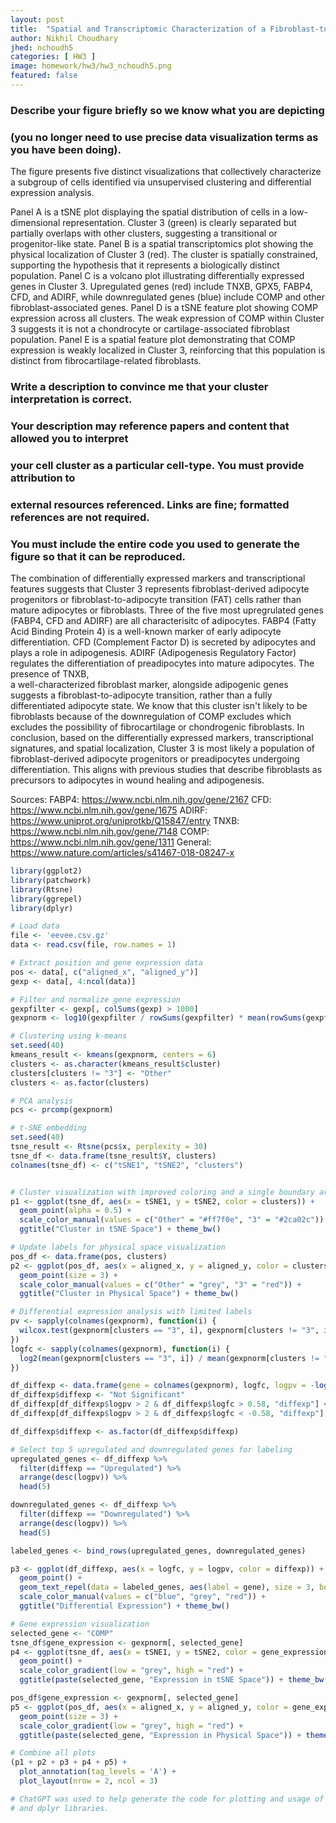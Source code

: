 ```yaml
---
layout: post
title:  "Spatial and Transcriptomic Characterization of a Fibroblast-to-Adipocyte Transition Cell Population"
author: Nikhil Choudhary
jhed: nchoudh5
categories: [ HW3 ]
image: homework/hw3/hw3_nchoudh5.png
featured: false
---
```


### Describe your figure briefly so we know what you are depicting 
### (you no longer need to use precise data visualization terms as you have been doing).

The figure presents five distinct visualizations that collectively characterize a subgroup of cells identified via unsupervised clustering and differential expression analysis.

Panel A is a tSNE plot displaying the spatial distribution of cells in a low-dimensional representation. Cluster 3 (green) is clearly separated but partially overlaps with other clusters, suggesting a transitional or progenitor-like state.
Panel B is a spatial transcriptomics plot showing the physical localization of Cluster 3 (red). The cluster is spatially constrained, supporting the hypothesis that it represents a biologically distinct population.
Panel C is a volcano plot illustrating differentially expressed genes in Cluster 3. Upregulated genes (red) include TNXB, GPX5, FABP4, CFD, and ADIRF, while downregulated genes (blue) include COMP and other fibroblast-associated genes.
Panel D is a tSNE feature plot showing COMP expression across all clusters. The weak expression of COMP within Cluster 3 suggests it is not a chondrocyte or cartilage-associated fibroblast population.
Panel E is a spatial feature plot demonstrating that COMP expression is weakly localized in Cluster 3, reinforcing that this population is distinct from fibrocartilage-related fibroblasts.

### Write a description to convince me that your cluster interpretation is correct. 
### Your description may reference papers and content that allowed you to interpret 
### your cell cluster as a particular cell-type. You must provide attribution to 
### external resources referenced. Links are fine; formatted references are not required. 
### You must include the entire code you used to generate the figure so that it can be reproduced. 

The combination of differentially expressed markers and transcriptional features suggests 
that Cluster 3 represents fibroblast-derived adipocyte progenitors or 
fibroblast-to-adipocyte transition (FAT) cells rather than mature adipocytes or fibroblasts.
Three of the five most upregrulated genes (FABP4, CFD and ADIRF) are all characterisitc 
of adipocytes. FABP4 (Fatty Acid Binding Protein 4) is a well-known marker of early 
adipocyte differentiation. CFD (Complement Factor D) is secreted by adipocytes 
and plays a role in adipogenesis. ADIRF (Adipogenesis Regulatory Factor) regulates 
the differentiation of preadipocytes into mature adipocytes. The presence of TNXB,  
a well-characterized fibroblast marker, alongside adipogenic genes suggests a 
fibroblast-to-adipocyte transition, rather than a fully differentiated adipocyte state.
We know that this cluster isn't likely to be fibroblasts because of the downregulation 
of COMP excludes which excludes the possibility of fibrocartilage or chondrogenic 
fibroblasts. In conclusion, based on the differentially expressed markers, 
transcriptional signatures, and spatial localization, Cluster 3 is most likely a
population of fibroblast-derived adipocyte progenitors or preadipocytes 
undergoing differentiation. This aligns with previous studies that describe 
fibroblasts as precursors to adipocytes in wound healing and adipogenesis. 

Sources:
FABP4: https://www.ncbi.nlm.nih.gov/gene/2167
CFD: https://www.ncbi.nlm.nih.gov/gene/1675
ADIRF: https://www.uniprot.org/uniprotkb/Q15847/entry
TNXB: https://www.ncbi.nlm.nih.gov/gene/7148
COMP: https://www.ncbi.nlm.nih.gov/gene/1311
General: https://www.nature.com/articles/s41467-018-08247-x

```r
library(ggplot2)
library(patchwork)
library(Rtsne)
library(ggrepel)
library(dplyr)

# Load data
file <- 'eevee.csv.gz'
data <- read.csv(file, row.names = 1)

# Extract position and gene expression data
pos <- data[, c("aligned_x", "aligned_y")]
gexp <- data[, 4:ncol(data)]

# Filter and normalize gene expression
gexpfilter <- gexp[, colSums(gexp) > 1000]
gexpnorm <- log10(gexpfilter / rowSums(gexpfilter) * mean(rowSums(gexpfilter)) + 1)

# Clustering using k-means
set.seed(40)
kmeans_result <- kmeans(gexpnorm, centers = 6)
clusters <- as.character(kmeans_result$cluster)
clusters[clusters != "3"] <- "Other"
clusters <- as.factor(clusters)

# PCA analysis
pcs <- prcomp(gexpnorm)

# t-SNE embedding
set.seed(40)
tsne_result <- Rtsne(pcs$x, perplexity = 30)
tsne_df <- data.frame(tsne_result$Y, clusters)
colnames(tsne_df) <- c("tSNE1", "tSNE2", "clusters")


# Cluster visualization with improved coloring and a single boundary around Cluster 3
p1 <- ggplot(tsne_df, aes(x = tSNE1, y = tSNE2, color = clusters)) +
  geom_point(alpha = 0.5) +
  scale_color_manual(values = c("Other" = "#ff7f0e", "3" = "#2ca02c")) +
  ggtitle("Cluster in tSNE Space") + theme_bw()

# Update labels for physical space visualization
pos_df <- data.frame(pos, clusters)
p2 <- ggplot(pos_df, aes(x = aligned_x, y = aligned_y, color = clusters)) +
  geom_point(size = 3) +
  scale_color_manual(values = c("Other" = "grey", "3" = "red")) +
  ggtitle("Cluster in Physical Space") + theme_bw()

# Differential expression analysis with limited labels
pv <- sapply(colnames(gexpnorm), function(i) {
  wilcox.test(gexpnorm[clusters == "3", i], gexpnorm[clusters != "3", i])$p.value
})
logfc <- sapply(colnames(gexpnorm), function(i) {
  log2(mean(gexpnorm[clusters == "3", i]) / mean(gexpnorm[clusters != "3", i]))
})

df_diffexp <- data.frame(gene = colnames(gexpnorm), logfc, logpv = -log10(pv))
df_diffexp$diffexp <- "Not Significant"
df_diffexp[df_diffexp$logpv > 2 & df_diffexp$logfc > 0.58, "diffexp"] <- "Upregulated"
df_diffexp[df_diffexp$logpv > 2 & df_diffexp$logfc < -0.58, "diffexp"] <- "Downregulated"

df_diffexp$diffexp <- as.factor(df_diffexp$diffexp)

# Select top 5 upregulated and downregulated genes for labeling
upregulated_genes <- df_diffexp %>%
  filter(diffexp == "Upregulated") %>%
  arrange(desc(logpv)) %>%
  head(5)

downregulated_genes <- df_diffexp %>%
  filter(diffexp == "Downregulated") %>%
  arrange(desc(logpv)) %>%
  head(5)

labeled_genes <- bind_rows(upregulated_genes, downregulated_genes)

p3 <- ggplot(df_diffexp, aes(x = logfc, y = logpv, color = diffexp)) +
  geom_point() +
  geom_text_repel(data = labeled_genes, aes(label = gene), size = 3, box.padding = 0.5) +
  scale_color_manual(values = c("blue", "grey", "red")) +
  ggtitle("Differential Expression") + theme_bw()

# Gene expression visualization
selected_gene <- "COMP"
tsne_df$gene_expression <- gexpnorm[, selected_gene]
p4 <- ggplot(tsne_df, aes(x = tSNE1, y = tSNE2, color = gene_expression)) +
  geom_point() +
  scale_color_gradient(low = "grey", high = "red") +
  ggtitle(paste(selected_gene, "Expression in tSNE Space")) + theme_bw()

pos_df$gene_expression <- gexpnorm[, selected_gene]
p5 <- ggplot(pos_df, aes(x = aligned_x, y = aligned_y, color = gene_expression)) +
  geom_point(size = 3) +
  scale_color_gradient(low = "grey", high = "red") +
  ggtitle(paste(selected_gene, "Expression in Physical Space")) + theme_bw()

# Combine all plots
(p1 + p2 + p3 + p4 + p5) +
  plot_annotation(tag_levels = 'A') +
  plot_layout(nrow = 2, ncol = 3)

# ChatGPT was used to help generate the code for plotting and usage of ggrepel 
# and dplyr libraries.
```
